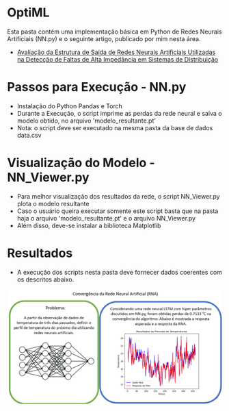 # OptiML

Esta pasta contém uma implementação básica em Python de Redes Neurais Artificiais (NN.py) e o seguinte artigo, publicado por mim nesta área.

- [Avaliação da Estrutura de Saída de Redes Neurais Artificiais Utilizadas na Detecção de Faltas de Alta Impedância em Sistemas de Distribuição](https://github.com/mariaelisaoctaviano/OptiML/blob/main/Redes%20Neurais%20Artificiais/Avalia%C3%A7%C3%A3o%20da%20Estrutura%20de%20Sa%C3%ADda%20de%20Redes%20Neurais%20Artificiais%20Utilizadas%20na%20Detec%C3%A7%C3%A3o%20de%20Faltas%20de%20Alta%20Imped%C3%A2ncia%20em%20Sistemas%20de%20Distribui%C3%A7%C3%A3o.pdf)

# Passos para Execução - NN.py
- Instalação do Python Pandas e Torch
- Durante a Execução, o script imprime as perdas da rede neural e salva o modelo obtido, no arquivo 'modelo_resultante.pt'
- Nota: o script deve ser executado na mesma pasta da base de dados data.csv

# Visualização do Modelo - NN_Viewer.py
- Para melhor visualização dos resultados da rede, o script NN_Viewer.py plota o modelo resultante
- Caso o usuário queira executar somente este script basta que na pasta haja o arquivo 'modelo_resultante.pt' e o arquivo  NN_Viewer.py
- Além disso, deve-se instalar a biblioteca Matplotlib

# Resultados
- A execução dos scripts nesta pasta deve fornecer dados coerentes com os descritos abaixo.

![Figure](https://github.com/mariaelisaoctaviano/OptiML/blob/main/Figuras/RNA.png)
  
